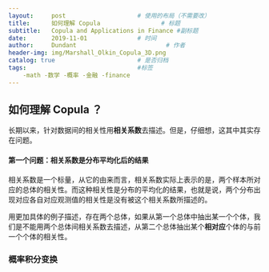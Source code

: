 ```yaml
---
layout:     post   				    # 使用的布局（不需要改）
title:      如何理解 Copula 				# 标题 
subtitle:   Copula and Applications in Finance #副标题
date:       2019-11-01 				# 时间
author:     Dundant 						# 作者
header-img: img/Marshall_Olkin_Copula_3D.png
catalog: true 						# 是否归档
tags:								#标签
    -math -数学 -概率 -金融 -finance
---
```

## 如何理解 Copula ？

长期以来，针对数据间的相关性用**相关系数**去描述。但是，仔细想，这其中其实存在问题。

#### 第一个问题：相关系数是分布平均化后的结果

相关系数是一个标量，从它的由来而言，相关系数实际上表示的是，两个样本所对应的总体的相关性。而这种相关性是分布的平均化的结果，也就是说，两个分布出现对应各自对应观测值的相关性是没有被这个相关系数所描述的。

用更加具体的例子描述，存在两个总体，如果从第一个总体中抽出某一个个体，我们是不能用两个总体间相关系数去描述，从第二个总体抽出某个**相对应**个体的与前一个个体的相关性。

### 概率积分变换

